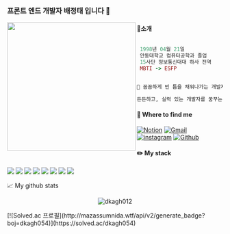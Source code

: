 ### 프론트 엔드 개발자 배정태 입니다 👋
<img align="left" src="https://user-images.githubusercontent.com/61902400/205352489-1ea8d263-5124-4057-ab36-1f58b53428bf.PNG" width="300"/>

<h4> 👔소개 </h4>

  ```ruby
  
   1998년 04월 21일
   안동대학교 컴퓨터공학과 졸업
   15사단 정보통신대대 하사 전역
   MBTI -> ESFP
  ```
  ```ruby

📢 꼼꼼하게 빈 틈을 채워나가는 개발자

든든하고, 실력 있는 개발자를 꿈꾸는 배정태입니다.

```
<h4>💬 Where to find me</h4>
<p>
  <a href="https://fir-vessel-121.notion.site/8dfb285c059a4942ab4df12bb23b974f" target="_blank">
  <img alt="Notion" src="https://img.shields.io/badge/Notion-000000.svg?&style=for-the-badge&logo=Notion&logoColor=white" /></a>

   <a href="qowjdxo00@gmail.com" target="_blank">
  <img alt="Gmail" src="https://img.shields.io/badge/Gmail-EA4335.svg?&style=for-the-badge&logo=Gmail&logoColor=white" /></a>


  <a href="https://github.com/dkagh012" target="_blank">
  <img alt="instagram" src="https://img.shields.io/badge/instagram-E4405F.svg?&style=for-the-badge&logo=instagram&logoColor=white" /></a>


<a href="https://github.com/dkagh012" target="_blank">
  <img alt="Github" src="https://img.shields.io/badge/GitHub-%2312100E.svg?&style=for-the-badge&logo=Github&logoColor=white" /></a>
</p>
  



  



<h4>✏️ My stack </h4>
<span>
<img src="https://img.shields.io/badge/HTML5-FFCA28?style=flat-square&logo=HTML5&logoColor=white">
<img src="https://img.shields.io/badge/CSS-004088?style=flat-square&logo=CSS&logoColor=ffffff">
<img src="https://img.shields.io/badge/JavaScript-F7DF1E?style=flat-square&logo=JavaScript&logoColor=white">
<img src="https://img.shields.io/badge/Visual Studio-0094F5?style=flat-square&logo=Visual Studio&logoColor=white">
<img src="https://img.shields.io/badge/React-61DAFB?style=flat-square&logo=React&logoColor=white">
<img src="https://img.shields.io/badge/Node.js-339933?style=flat-square&logo=Node.js&logoColor=white">
<img src="https://img.shields.io/badge/MySQL-4479A1?style=flat-square&logo=MySQL&logoColor=white">
<img src="https://img.shields.io/badge/Git-F05032?style=flat-square&logo=Git&logoColor=white">
</span>


</br>



📈 My github stats

<p align="center"> <img align="center"src="https://github-readme-stats.vercel.app/api?username=dkagh012&show_icons=true&theme=gotham" alt="dkagh012" /></p>
[![Solved.ac
프로필](http://mazassumnida.wtf/api/v2/generate_badge?boj=dkagh054)](https://solved.ac/dkagh054)
